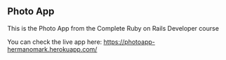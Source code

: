 ## Photo App

This is the Photo App from the Complete Ruby on Rails Developer course

You can check the live app here: https://photoapp-hermanomark.herokuapp.com/